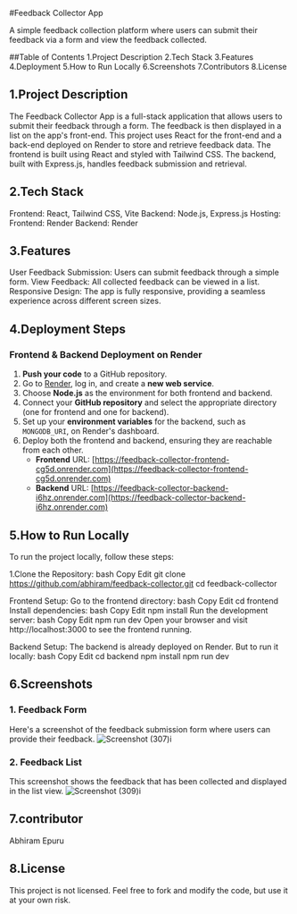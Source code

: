 #Feedback Collector App

A simple feedback collection platform where users can submit their feedback via a form 
and view the feedback collected.

##Table of Contents
   1.Project Description
   2.Tech Stack
   3.Features
   4.Deployment
   5.How to Run Locally
   6.Screenshots
   7.Contributors
   8.License
   
## 1.Project Description
The Feedback Collector App is a full-stack application that allows users to submit their feedback through a form. The feedback is then displayed in a list on the app's front-end.
This project uses React for the front-end and a back-end deployed on Render to store and retrieve feedback data.
The frontend is built using React and styled with Tailwind CSS.
The backend, built with Express.js, handles feedback submission and retrieval.

## 2.Tech Stack
Frontend: React, Tailwind CSS, Vite
Backend: Node.js, Express.js
Hosting:
Frontend: Render
Backend: Render

## 3.Features
User Feedback Submission: Users can submit feedback through a simple form.
View Feedback: All collected feedback can be viewed in a list.
Responsive Design: The app is fully responsive, providing a seamless experience across different screen sizes.

## 4.Deployment Steps
### Frontend & Backend Deployment on Render
1. **Push your code** to a GitHub repository.
2. Go to [Render](https://render.com/), log in, and create a **new web service**.
3. Choose **Node.js** as the environment for both frontend and backend.
4. Connect your **GitHub repository** and select the appropriate directory (one for frontend and one for backend).
5. Set up your **environment variables** for the backend, such as `MONGODB_URI`, on Render's dashboard.
6. Deploy both the frontend and backend, ensuring they are reachable from each other.
   - **Frontend** URL: [https://feedback-collector-frontend-cg5d.onrender.com](https://feedback-collector-frontend-cg5d.onrender.com)
   - **Backend** URL: [https://feedback-collector-backend-i6hz.onrender.com](https://feedback-collector-backend-i6hz.onrender.com)
  
## 5.How to Run Locally
To run the project locally, follow these steps:

1.Clone the Repository:
bash
Copy
Edit
git clone https://github.com/abhiram/feedback-collector.git
cd feedback-collector

Frontend Setup:
Go to the frontend directory:
bash
Copy
Edit
cd frontend
Install dependencies:
bash
Copy
Edit
npm install
Run the development server:
bash
Copy
Edit
npm run dev
Open your browser and visit http://localhost:3000 to see the frontend running.

Backend Setup:
The backend is already deployed on Render. But to run it locally:
bash
Copy
Edit
cd backend
npm install
npm run dev


## 6.Screenshots
### 1. Feedback Form
Here's a screenshot of the feedback submission form where users can provide their feedback.
![Screenshot (307)i](https://github.com/user-attachments/assets/cc554fd3-4e8b-4116-ac4b-42cb9df94de4)
### 2. Feedback List
This screenshot shows the feedback that has been collected and displayed in the list view.
![Screenshot (309)i](https://github.com/user-attachments/assets/ea5bf438-d982-4643-8c3e-333dccfc16bf)


## 7.contributor
Abhiram Epuru

## 8.License
This project is not licensed. Feel free to fork and modify the code, but use it at your own risk.

